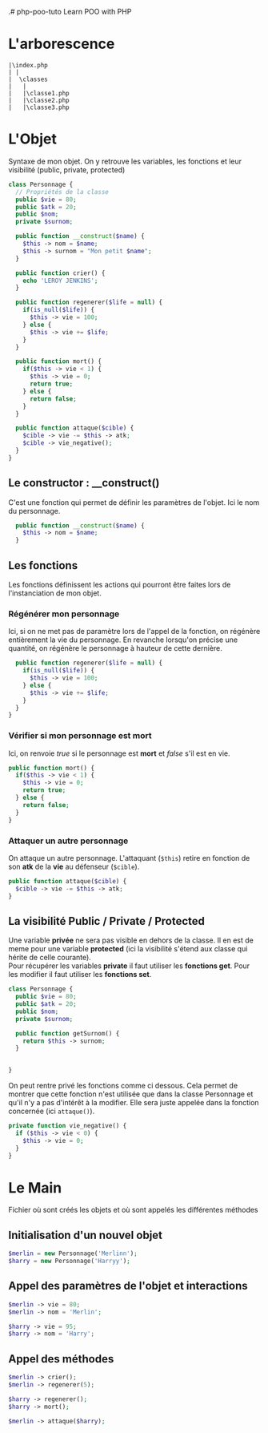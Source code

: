  .# php-poo-tuto
Learn POO with PHP

# L'arborescence

```
|\index.php
| |
|  \classes
|   |
|   |\classe1.php
|   |\classe2.php
|   |\classe3.php
```

# L'Objet

Syntaxe de mon objet. On y retrouve les variables, les fonctions et leur visibilité (public, private, protected)

```php
class Personnage {
  // Propriétés de la classe
  public $vie = 80;
  public $atk = 20;
  public $nom;
  private $surnom;

  public function __construct($name) {
    $this -> nom = $name;
    $this -> surnom = "Mon petit $name";
  }

  public function crier() {
    echo 'LEROY JENKINS';
  }

  public function regenerer($life = null) {
    if(is_null($life)) {
      $this -> vie = 100;      
    } else {
      $this -> vie += $life;
    }
  }

  public function mort() {
    if($this -> vie < 1) {
      $this -> vie = 0;
      return true;
    } else {
      return false;
    }
  }

  public function attaque($cible) {
    $cible -> vie -= $this -> atk;
    $cible -> vie_negative();
  }
}
```

## Le constructor : __construct()

C'est une fonction qui permet de définir les paramètres de l'objet. Ici le nom du personnage.

```php
  public function __construct($name) {
    $this -> nom = $name;
  }
```

## Les fonctions

Les fonctions définissent les actions qui pourront être faites lors de l'instanciation de mon objet.

### Régénérer mon personnage

Ici, si on ne met pas de paramètre lors de l'appel de la fonction, on régénère entièrement la vie du personnage. En revanche lorsqu'on précise une quantité, on régénère le personnage à hauteur de cette dernière.

```php
  public function regenerer($life = null) {
    if(is_null($life)) {
      $this -> vie = 100;      
    } else {
      $this -> vie += $life;
    }
  }
}
```

### Vérifier si mon personnage est mort

Ici, on renvoie _true_ si le personnage est __mort__ et _false_ s'il est en vie.

```php  
public function mort() {
  if($this -> vie < 1) {
    $this -> vie = 0;
    return true;
  } else {
    return false;
  }
}
```

### Attaquer un autre personnage

On attaque un autre personnage. L'attaquant (`$this`) retire en fonction de son __atk__ de la __vie__ au défenseur (`$cible`).

```php
public function attaque($cible) {
  $cible -> vie -= $this -> atk;
}
```

## La visibilité Public / Private / Protected

Une variable __privée__ ne sera pas visible en dehors de la classe. Il en est de meme pour une variable __protected__ (ici la visibilité s'étend aux classe qui hérite de celle courante).  
Pour récupérer les variables __private__ il faut utiliser les __fonctions get__. Pour les modifier il faut utiliser les __fonctions set__.
```php
class Personnage {
  public $vie = 80;
  public $atk = 20;
  public $nom;
  private $surnom;

  public function getSurnom() {
    return $this -> surnom;
  }

  
}
```

On peut rentre privé les fonctions comme ci dessous. Cela permet de montrer que cette fonction n'est utilisée que dans la classe Personnage et qu'il n'y a pas d'intérêt à la modifier. Elle sera juste appelée dans la fonction concernée (ici `attaque()`).
```php
private function vie_negative() {
  if ($this -> vie < 0) {
    $this -> vie = 0;
  }
}
```

# Le Main

Fichier où sont créés les objets et où sont appelés les différentes méthodes

## Initialisation d'un nouvel objet

```php
$merlin = new Personnage('Merlinn');
$harry = new Personnage('Harryy');
```

## Appel des paramètres de l'objet et interactions

```php
$merlin -> vie = 80;
$merlin -> nom = 'Merlin';

$harry -> vie = 95;
$harry -> nom = 'Harry';
```

## Appel des méthodes

```php
$merlin -> crier();
$merlin -> regenerer(5);

$harry -> regenerer();
$harry -> mort();

$merlin -> attaque($harry);
```

